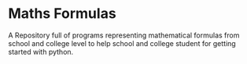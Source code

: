 # Maths Formulas
A Repository full of programs representing mathematical formulas from school and college level to help school and college student for getting started with python.
